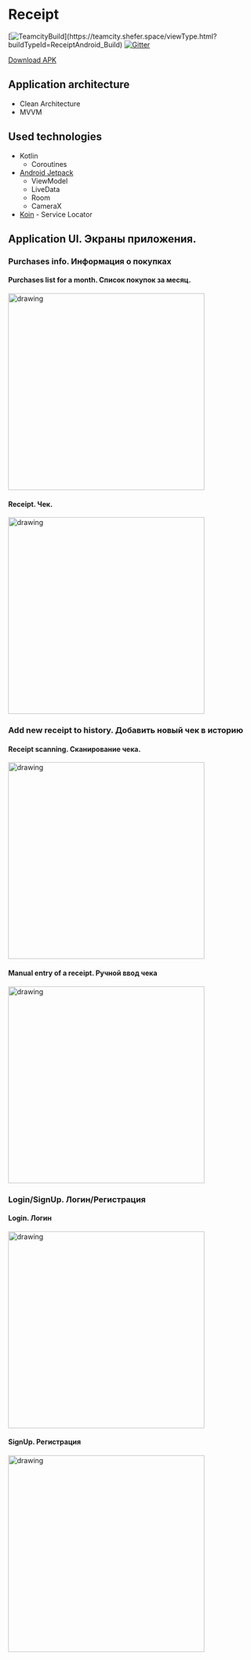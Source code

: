 # Receipt

[![TeamcityBuild](https://teamcity.shefer.space/app/rest/builds/strob:(buildType:(project:(id:ReceiptAndroid)))/statusIcon.svg)](https://teamcity.shefer.space/viewType.html?buildTypeId=ReceiptAndroid_Build)
[![Gitter](https://badges.gitter.im/receipt-project/receipt-android.svg)](https://gitter.im/receipt-project/receipt-android?utm_source=badge&utm_medium=badge&utm_campaign=pr-badge)

[Download APK](https://receipt.shefer.space/android/distributions/)

## Application architecture
- Clean Architecture
- MVVM
## Used technologies
- Kotlin
  - Coroutines
- [Android Jetpack](https://developer.android.com/jetpack)
  - ViewModel
  - LiveData
  - Room
  - CameraX
- [Koin](https://insert-koin.io/) - Service Locator

## Application UI. Экраны приложения.

### Purchases info. Информация о покупках
#### Purchases list for a month. Список покупок за месяц.
<img src="https://i.ibb.co/mvFdWw5/photo-2020-07-26-15-28-30.jpg" alt="drawing" width="400"/>

#### Receipt. Чек.
<img src="https://psv4.userapi.com/c856320/u58821353/docs/d14/4f11592f2fac/photo_2020-07-26_15-28-29_2.jpg?extra=aKg2J5QcAAjptS0YRbfyRsmlYK-gs35DXMVOlu-HtA2eB0OI5LdEE2VCjCgY8-oKvny1t9UBi36l6hAA9XGJznPEEYJMD7e27CCVEde81dthlmBWFkr1hkFvko_AwHTDBseqdiHId5D3yX919nd31zg" alt="drawing" width="400"/>

### Add new receipt to history. Добавить новый чек в историю
#### Receipt scanning. Сканирование чека.
<img src="https://i.ibb.co/CWGGDk0/photo-2020-07-26-17-20-25.jpg" alt="drawing" width="400"/>

#### Manual entry of a receipt. Ручной ввод чека
<img src="https://i.ibb.co/thXDP3s/photo-2020-07-26-17-24-21.jpg" alt="drawing" width="400"/>

### Login/SignUp. Логин/Регистрация
#### Login. Логин
<img src="https://i.ibb.co/rp7zH1F/photo-2020-07-26-15-28-38.jpg" alt="drawing" width="400"/>

#### SignUp. Регистрация
<img src="https://psv4.userapi.com/c856320/u58821353/docs/d16/8c972643e35c/photo_2020-07-26_15-28-29.jpg?extra=dpViW6zb_JLoL0QMWdfugHye54g3PIcjxhqiIZVVpPuA9wYHQNz_JJ4Ce8onp7ILVwZZLG0VzSPeW3wQyskNohTntim_pPKY6iz69UmbpmLxhC4w_jIGhX0IaOG4MT7tWoNJRo6uMNPLSlDM0E4cKl0" alt="drawing" width="400"/>
